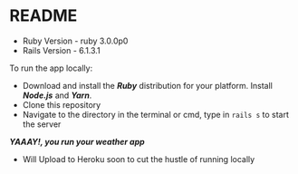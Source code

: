 # README

* Ruby Version - ruby 3.0.0p0
* Rails Version - 6.1.3.1

To run the app locally:
* Download and install the ***Ruby*** distribution for your platform. Install ***Node.js*** and ***Yarn***.
* Clone this repository
* Navigate to the directory in the terminal or cmd, type in ```rails s``` to start the server



***YAAAY!, you run your weather app***
* Will Upload to Heroku soon to cut the hustle of running locally
